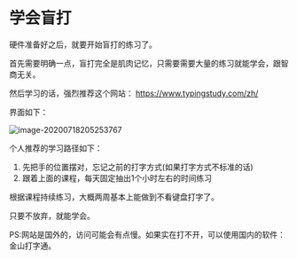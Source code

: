 # 学会盲打

硬件准备好之后，就要开始盲打的练习了。

首先需要明确一点，盲打完全是肌肉记忆，只需要需要大量的练习就能学会，跟智商无关。

然后学习的话，强烈推荐这个网站：
https://www.typingstudy.com/zh/

界面如下：

![image-20200718205253767](https://tva1.sinaimg.cn/large/007S8ZIlgy1ggvf3mawpmj318d0u0tg6.jpg)



个人推荐的学习路径如下：

1. 先把手的位置摆对，忘记之前的打字方式(如果打字方式不标准的话)
2. 跟着上面的课程，每天固定抽出1个小时左右的时间练习

根据课程持续练习，大概两周基本上能做到不看键盘打字了。

只要不放弃，就能学会。

PS:网站是国外的，访问可能会有点慢。如果实在打不开，可以使用国内的软件：金山打字通。